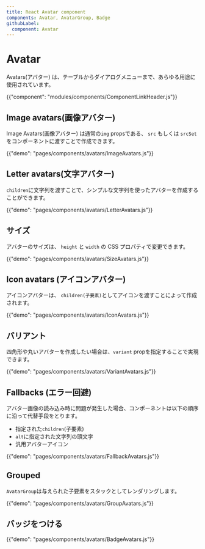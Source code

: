 ```yaml
---
title: React Avatar component
components: Avatar, AvatarGroup, Badge
githubLabel:
  component: Avatar
---
```


# Avatar

<p class="description">Avatars(アバター) は、テーブルからダイアログメニューまで、あらゆる用途に使用されています。</p>

{{"component": "modules/components/ComponentLinkHeader.js"}}

## Image avatars(画像アバター)

Image Avatars(画像アバター) は通常の`img` propsである、 `src` もしくは `srcSet`をコンポーネントに渡すことで作成できます。

{{"demo": "pages/components/avatars/ImageAvatars.js"}}

## Letter avatars(文字アバター)

`children`に文字列を渡すことで、シンプルな文字列を使ったアバターを作成することができます。

{{"demo": "pages/components/avatars/LetterAvatars.js"}}

## サイズ

アバターのサイズは、 `height` と `width` の CSS プロパティで変更できます。

{{"demo": "pages/components/avatars/SizeAvatars.js"}}

## Icon avatars (アイコンアバター)

アイコンアバターは、 `children(子要素)`としてアイコンを渡すことによって作成されます。

{{"demo": "pages/components/avatars/IconAvatars.js"}}

## バリアント

四角形や丸いアバターを作成したい場合は、`variant` propを指定することで実現できます。

{{"demo": "pages/components/avatars/VariantAvatars.js"}}

## Fallbacks (エラー回避)

アバター画像の読み込み時に問題が発生した場合、コンポーネントは以下の順序に沿って代替手段をとります。

- 指定された`children`(子要素)
- `alt`に指定された文字列の頭文字
- 汎用アバターアイコン

{{"demo": "pages/components/avatars/FallbackAvatars.js"}}

## Grouped

`AvatarGroup`は与えられた子要素をスタックとしてレンダリングします。

{{"demo": "pages/components/avatars/GroupAvatars.js"}}

## バッジをつける

{{"demo": "pages/components/avatars/BadgeAvatars.js"}}
